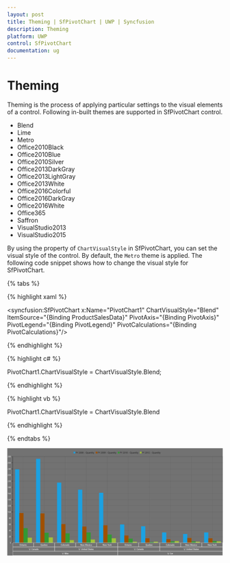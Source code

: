 ```yaml
---
layout: post
title: Theming | SfPivotChart | UWP | Syncfusion
description: Theming
platform: UWP
control: SfPivotChart
documentation: ug
---
```


# Theming

Theming is the process of applying particular settings to the visual elements of a control. Following in-built themes are supported in SfPivotChart control.

* Blend
* Lime
* Metro
* Office2010Black
* Office2010Blue
* Office2010Silver
* Office2013DarkGray
* Office2013LightGray
* Office2013White
* Office2016Colorful
* Office2016DarkGray
* Office2016White
* Office365
* Saffron
* VisualStudio2013
* VisualStudio2015

By using the property of `ChartVisualStyle` in SfPivotChart, you can set the visual style of the control. By default, the `Metro` theme is applied. The following code snippet shows how to change the visual style for SfPivotChart.

{% tabs %}

{% highlight xaml %}

<syncfusion:SfPivotChart x:Name="PivotChart1" ChartVisualStyle="Blend"
                         ItemSource="{Binding ProductSalesData}" PivotAxis="{Binding PivotAxis}"
                         PivotLegend="{Binding PivotLegend}" PivotCalculations="{Binding PivotCalculations}"/>

{% endhighlight %}

{% highlight c# %}

PivotChart1.ChartVisualStyle = ChartVisualStyle.Blend;

{% endhighlight %}

{% highlight vb %}

PivotChart1.ChartVisualStyle = ChartVisualStyle.Blend

{% endhighlight %}

{% endtabs %}

![](Theming_images/blendTheme.png)